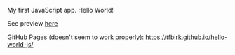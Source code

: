 My first JavaScript app. Hello World!

See preview [here](http://htmlpreview.github.io/?https://github.com/tfbirk/hello-world-js/blob/master/index.html)

GitHub Pages (doesn't seem to work properly): https://tfbirk.github.io/hello-world-js/
